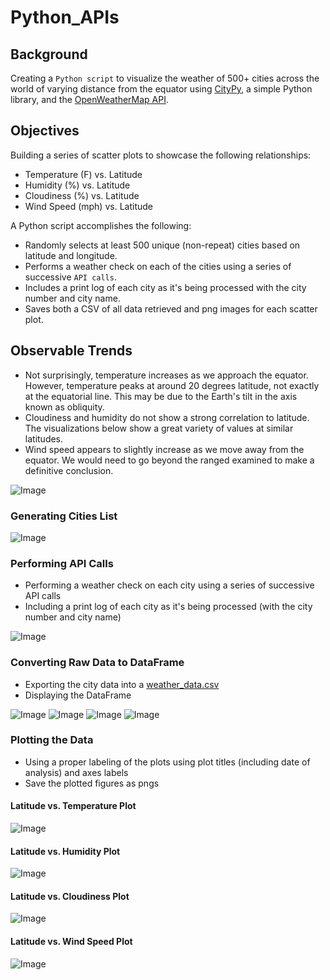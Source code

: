 # Python_APIs
## Background
Creating a `Python script` to visualize the weather of 500+ cities across the world of varying distance from the equator using [CityPy](https://pypi.org/project/citipy/), a simple Python library, and the [OpenWeatherMap API](https://openweathermap.org/api).
## Objectives
Building a series of scatter plots to showcase the following relationships:
- Temperature (F) vs. Latitude
- Humidity (%) vs. Latitude
- Cloudiness (%) vs. Latitude 
- Wind Speed (mph) vs. Latitude
    
A Python script accomplishes the following: 
- Randomly selects at least 500 unique (non-repeat) cities based on latitude and longitude.
- Performs a weather check on each of the cities using a series of successive `API calls`.
- Includes a print log of each city as it's being processed with the city number and city name.
- Saves both a CSV of all data retrieved and png images for each scatter plot.
## Observable Trends
- Not surprisingly, temperature increases as we approach the equator. However, temperature peaks at around 20 degrees latitude, not exactly at the equatorial line. This may be due to the Earth's tilt in the axis known as obliquity.
- Cloudiness and humidity do not show a strong correlation to latitude. The visualizations below show a great variety of values at similar latitudes.
- Wind speed appears to slightly increase as we move away from the equator. We would need to go beyond the ranged examined to make a definitive conclusion.

![Image](https://github.com/mserobabina/Python_APIs/blob/master/WeatherPy/Capture1.PNG)
### Generating Cities List

![Image](https://github.com/mserobabina/Python_APIs/blob/master/WeatherPy/Capture2.PNG)
### Performing API Calls
- Performing a weather check on each city using a series of successive API calls
- Including a print log of each city as it's being processed (with the city number and city name)

![Image](https://github.com/mserobabina/Python_APIs/blob/master/WeatherPy/Capture3.PNG)
### Converting Raw Data to DataFrame
- Exporting the city data into a [weather_data.csv](https://github.com/mserobabina/Python_APIs/blob/master/WeatherPy/Output_csv/weather_data.csv)
- Displaying the DataFrame

![Image](https://github.com/mserobabina/Python_APIs/blob/master/WeatherPy/Capture4.PNG)
![Image](https://github.com/mserobabina/Python_APIs/blob/master/WeatherPy/Capture5.PNG)
![Image](https://github.com/mserobabina/Python_APIs/blob/master/WeatherPy/Capture6.PNG)
![Image](https://github.com/mserobabina/Python_APIs/blob/master/WeatherPy/Capture7.PNG)
### Plotting the Data
- Using a proper labeling of the plots using plot titles (including date of analysis) and axes labels
- Save the plotted figures as pngs
#### Latitude vs. Temperature Plot 

![Image](https://github.com/mserobabina/Python_APIs/blob/master/WeatherPy/Capture8.PNG)
#### Latitude vs. Humidity Plot

![Image](https://github.com/mserobabina/Python_APIs/blob/master/WeatherPy/Capture9.PNG)
#### Latitude vs. Cloudiness Plot

![Image](https://github.com/mserobabina/Python_APIs/blob/master/WeatherPy/Capture10.PNG)
#### Latitude vs. Wind Speed Plot

![Image](https://github.com/mserobabina/Python_APIs/blob/master/WeatherPy/Capture11.PNG)
